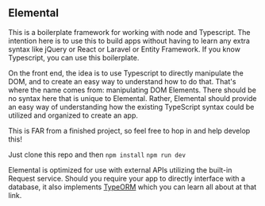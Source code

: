 ## Elemental

This is a boilerplate framework for working with node and Typescript. The intention here is to use this to build apps without having to learn any extra syntax like jQuery or React or Laravel or Entity Framework. If you know Typescript, you can use this boilerplate.

On the front end, the idea is to use Typescript to directly manipulate the DOM, and to create an easy way to understand how to do that. That's where the name comes from: manipulating DOM Elements. There should be no syntax here that is unique to Elemental. Rather, Elemental should provide an easy way of understanding how the existing TypeScript syntax could be utilized and organized to create an app.

This is FAR from a finished project, so feel free to hop in and help develop this!

Just clone this repo and then
`npm install`
`npm run dev`

Elemental is optimized for use with external APIs utilizing the built-in Request service. Should you require your app to directly interface with a database, it also implements [TypeORM](https://typeorm.io/) which you can learn all about at that link.